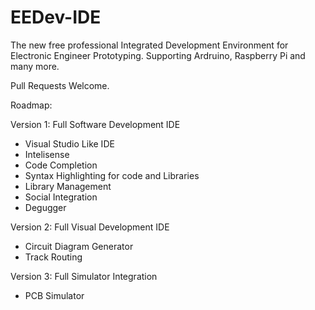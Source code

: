 # EEDev-IDE

The new free professional Integrated Development Environment for Electronic Engineer Prototyping. Supporting Ardruino, Raspberry Pi and many more.

Pull Requests Welcome.

Roadmap:

Version 1: Full Software Development IDE

  - Visual Studio Like IDE
  - Intelisense
  - Code Completion
  - Syntax Highlighting for code and Libraries
  - Library Management
  - Social Integration 
  - Degugger
  
Version 2: Full Visual Development IDE

  - Circuit Diagram Generator
  - Track Routing
  
Version 3: Full Simulator Integration

  - PCB Simulator

